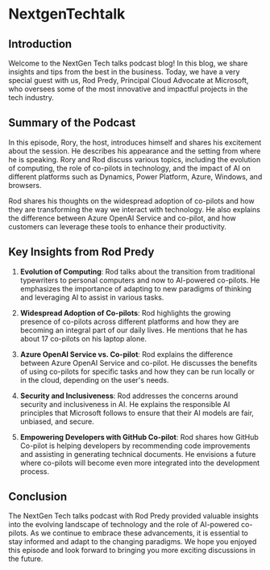 # NextgenTechtalk

## Introduction

Welcome to the NextGen Tech talks podcast blog! In this blog, we share insights and tips from the best in the business. Today, we have a very special guest with us, Rod Predy, Principal Cloud Advocate at Microsoft, who oversees some of the most innovative and impactful projects in the tech industry.

## Summary of the Podcast

In this episode, Rory, the host, introduces himself and shares his excitement about the session. He describes his appearance and the setting from where he is speaking. Rory and Rod discuss various topics, including the evolution of computing, the role of co-pilots in technology, and the impact of AI on different platforms such as Dynamics, Power Platform, Azure, Windows, and browsers.

Rod shares his thoughts on the widespread adoption of co-pilots and how they are transforming the way we interact with technology. He also explains the difference between Azure OpenAI Service and co-pilot, and how customers can leverage these tools to enhance their productivity.

## Key Insights from Rod Predy

1. **Evolution of Computing**: Rod talks about the transition from traditional typewriters to personal computers and now to AI-powered co-pilots. He emphasizes the importance of adapting to new paradigms of thinking and leveraging AI to assist in various tasks.

2. **Widespread Adoption of Co-pilots**: Rod highlights the growing presence of co-pilots across different platforms and how they are becoming an integral part of our daily lives. He mentions that he has about 17 co-pilots on his laptop alone.

3. **Azure OpenAI Service vs. Co-pilot**: Rod explains the difference between Azure OpenAI Service and co-pilot. He discusses the benefits of using co-pilots for specific tasks and how they can be run locally or in the cloud, depending on the user's needs.

4. **Security and Inclusiveness**: Rod addresses the concerns around security and inclusiveness in AI. He explains the responsible AI principles that Microsoft follows to ensure that their AI models are fair, unbiased, and secure.

5. **Empowering Developers with GitHub Co-pilot**: Rod shares how GitHub Co-pilot is helping developers by recommending code improvements and assisting in generating technical documents. He envisions a future where co-pilots will become even more integrated into the development process.

## Conclusion

The NextGen Tech talks podcast with Rod Predy provided valuable insights into the evolving landscape of technology and the role of AI-powered co-pilots. As we continue to embrace these advancements, it is essential to stay informed and adapt to the changing paradigms. We hope you enjoyed this episode and look forward to bringing you more exciting discussions in the future.
